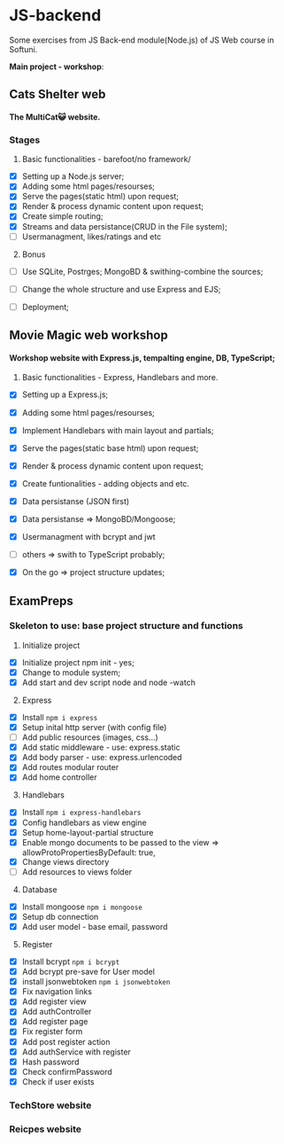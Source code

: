 # JS-backend 
Some exercises from JS Back-end module(Node.js) of JS Web course in Softuni.

**Main project - workshop**: 

## Cats Shelter web
#### The MultiCat😺 website.

### Stages
1. Basic functionalities - barefoot/no framework/
- [x] Setting up a Node.js server;
- [x] Adding some html pages/resourses;
- [x] Serve the pages(static html) upon request;
- [x] Render & process dynamic content upon request;
- [x] Create simple routing;
- [x] Streams and data persistance(CRUD in the File system);
- [ ] Usermanagment, likes/ratings and etc

2. Bonus
- [ ] Use SQLite, Postrges; MongoBD & swithing-combine the sources;
- [ ] Change the whole structure and use Express and EJS;
- [ ] Deployment;




## Movie Magic web workshop
#### Workshop website with Express.js, tempalting engine, DB, TypeScript;

1. Basic functionalities - Express, Handlebars and more.
- [x] Setting up a Express.js;
- [x] Adding some html pages/resourses;
- [x] Implement Handlebars with main layout and partials; 
- [x] Serve the pages(static base html) upon request;
- [x] Render & process dynamic content upon request;
- [x] Create funtionalities - adding objects and etc.
- [x] Data persistanse (JSON first)
- [x] Data persistanse => MongoBD/Mongoose;
- [x] Usermanagment with bcrypt and jwt
- [ ] others => swith to TypeScript probably;
- [x] On the go => project structure updates;


## ExamPreps 
### Skeleton to use: base project structure and functions
1. Initialize project
- [x] Initialize project npm init - yes;
- [x] Change to module system;
- [x] Add start and dev script node and node -watch
2. Express
 - [x] Install `npm i express`
 - [x] Setup inital http server (with config file)
 - [ ] Add public resources (images, css...)
 - [x] Add static middleware - use: express.static
 - [x] Add body parser - use: express.urlencoded
 - [x] Add routes modular router
 - [x] Add home controller
 3. Handlebars
 - [x] Install `npm i express-handlebars`
 - [x] Config handlebars as view engine
 - [x] Setup home-layout-partial structure 
 - [x] Enable mongo documents to be passed to the view => allowProtoPropertiesByDefault: true,
 - [x] Change views directory
 - [ ] Add resources to views folder
4. Database
 - [x] Install mongoose `npm i mongoose`
 - [x] Setup db connection
 - [x] Add user model - base email, password
 5. Register
 - [x] Install bcrypt `npm i bcrypt`
 - [x] Add bcrypt pre-save for User model
 - [x] install jsonwebtoken `npm i jsonwebtoken`
 - [x] Fix navigation links
 - [x] Add register view
 - [x] Add authController
 - [x] Add register page
 - [x] Fix register form
 - [x] Add post register action
 - [x] Add authService with register
 - [x] Hash password
 - [X] Check confirmPassword
 - [x] Check if user exists

### TechStore website

### Reicpes website
